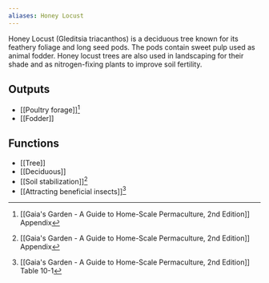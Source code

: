 ```yaml
---
aliases: Honey Locust
---
```

Honey Locust (Gleditsia triacanthos) is a deciduous tree known for its feathery foliage and long seed pods. The pods contain sweet pulp used as animal fodder. Honey locust trees are also used in landscaping for their shade and as nitrogen-fixing plants to improve soil fertility.
## Outputs
- [[Poultry forage]][^1]
- [[Fodder]]

## Functions
- [[Tree]]
- [[Deciduous]]
- [[Soil stabilization]][^1]
- [[Attracting beneficial insects]][^2]

[^1]: [[Gaia's Garden - A Guide to Home-Scale Permaculture, 2nd Edition]] Appendix
[^2]: [[Gaia's Garden - A Guide to Home-Scale Permaculture, 2nd Edition]] Table 10-1
